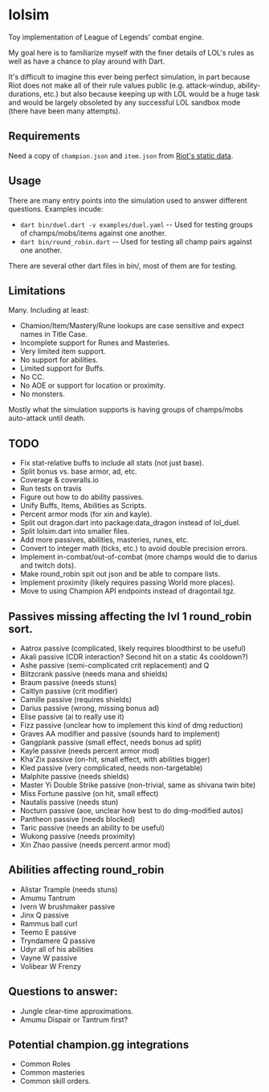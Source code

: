 # lolsim
Toy implementation of League of Legends' combat engine.

My goal here is to familiarize myself with the finer details of LOL's rules as
well as have a chance to play around with Dart.

It's difficult to imagine this ever being perfect simulation, in part because
Riot does not make all of their rule values public (e.g. attack-windup,
ability-durations, etc.) but also because keeping up with LOL would be a huge
task and would be largely obsoleted by any successful LOL sandbox mode (there
have been many attempts).

## Requirements
Need a copy of `champion.json` and `item.json` from [Riot's static data](https://developer.riotgames.com/docs/static-data).

## Usage
There are many entry points into the simulation used to answer different questions.
Examples incude:
 - `dart bin/duel.dart -v examples/duel.yaml` -- Used for testing groups of champs/mobs/items against one another.
 - `dart bin/round_robin.dart` -- Used for testing all champ pairs against one another.

There are several other dart files in bin/, most of them are for testing.

## Limitations
Many.  Including at least:
 - Chamion/Item/Mastery/Rune lookups are case sensitive and expect names in Title Case.
 - Incomplete support for Runes and Masteries.
 - Very limited item support.
 - No support for abilities.
 - Limited support for Buffs.
 - No CC.
 - No AOE or support for location or proximity.
 - No monsters.

Mostly what the simulation supports is having groups of champs/mobs auto-attack until death.

## TODO
- Fix stat-relative buffs to include all stats (not just base).
- Split bonus vs. base armor, ad, etc.
- Coverage & coveralls.io
- Run tests on travis
- Figure out how to do ability passives.
- Unify Buffs, Items, Abilities as Scripts.
- Percent armor mods (for xin and kayle).
- Split out dragon.dart into package:data_dragon instead of lol_duel.
- Split lolsim.dart into smaller files.
- Add more passives, abilities, masteries, runes, etc.
- Convert to integer math (ticks, etc.) to avoid double precision errors.
- Implement in-combat/out-of-combat (more champs would die to darius and twitch dots).
- Make round_robin spit out json and be able to compare lists.
- Implement proximity (likely requires passing World more places).
- Move to using Champion API endpoints instead of dragontail.tgz.

## Passives missing affecting the lvl 1 round_robin sort.
- Aatrox passive (complicated, likely requires bloodthirst to be useful)
- Akali passive (CDR interaction? Second hit on a static 4s cooldown?)
- Ashe passive (semi-complicated crit replacement) and Q
- Blitzcrank passive (needs mana and shields)
- Braum passive (needs stuns)
- Caitlyn passive (crit modifier)
- Camille passive (requires shields)
- Darius passive (wrong, missing bonus ad)
- Elise passive (ai to really use it)
- Fizz passive (unclear how to implement this kind of dmg reduction)
- Graves AA modifier and passive (sounds hard to implement)
- Gangplank passive (small effect, needs bonus ad split)
- Kayle passive (needs percent armor mod)
- Kha'Zix passive (on-hit, small effect, with abilities bigger)
- Kled passive (very complicated, needs non-targetable)
- Malphite passive (needs shields)
- Master Yi Double Strike passive (non-trivial, same as shivana twin bite)
- Miss Fortune passive (on hit, small effect)
- Nautalis passive (needs stun)
- Nocturn passive (aoe, unclear how best to do dmg-modified autos)
- Pantheon passive (needs blocked)
- Taric passive (needs an ability to be useful)
- Wukong passive (needs proximity)
- Xin Zhao passive (needs percent armor mod)

## Abilities affecting round_robin
- Alistar Trample (needs stuns)
- Amumu Tantrum
- Ivern W brushmaker passive
- Jinx Q passive
- Rammus ball curl
- Teemo E passive
- Tryndamere Q passive
- Udyr all of his abilities
- Vayne W passive
- Volibear W Frenzy

## Questions to answer:
- Jungle clear-time approximations.
- Amumu Dispair or Tantrum first?

## Potential champion.gg integrations
- Common Roles
- Common masteries
- Common skill orders.
